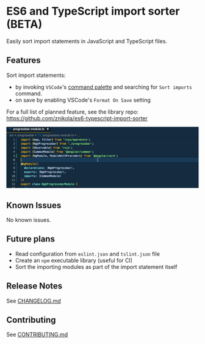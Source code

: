 # ES6 and TypeScript import sorter (BETA)

Easily sort import statements in JavaScript and TypeScript files.

## Features

Sort import statements:
- by invoking `VSCode`'s [command palette](https://code.visualstudio.com/docs/getstarted/userinterface#_command-palette) and searching for `Sort imports` command.
- on save by enabling VSCode's `Format On Save` setting

For a full list of planned feature, see the library repo: https://github.com/znikola/es6-typescript-import-sorter

![Example of sorting imports](images/example.gif)

## Known Issues

No known issues.

## Future plans

* Read configuration from `eslint.json` and `tslint.json` file
* Create an `npm` executable library (useful for CI)
* Sort the importing modules as part of the import statement itself

## Release Notes

See [CHANGELOG.md](https://github.com/znikola/vscode-es6-typescript-import-sorter/blob/master/CHANGELOG.md)

## Contributing

See [CONTRIBUTING.md](https://github.com/znikola/vscode-es6-typescript-import-sorter/blob/master/CONTRIBUTING.md)
